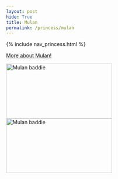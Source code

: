```yaml
---
layout: post
hide: True
title: Mulan
permalink: /princess/mulan
---
```


{% include nav_princess.html %}

<a href="https://princess.disney.com/mulan" target="_blank">More about Mulan!</a>


<img src="{{site.baseurl}}/images/Mulan_1.jpg" alt="Mulan baddie" width="290" height="150">

<img src="{{site.baseurl}}/images/Mulan_2.jpg" alt="Mulan baddie" width="290" height="150">




